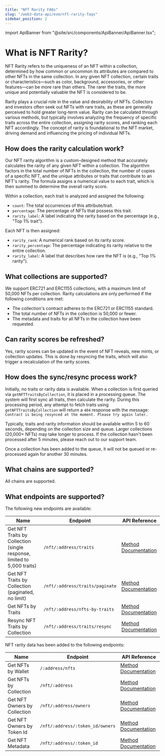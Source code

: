```yaml
---
title: "NFT Rarity FAQs"
slug: "/web3-data-api/evm/nft-rarity-faqs"
sidebar_position: 2
---
```


import ApiBanner from "@site/src/components/ApiBanner/ApiBanner.tsx";

# What is NFT Rarity?

NFT Rarity refers to the uniqueness of an NFT within a collection, determined by how common or uncommon its attributes are compared to other NFTs in the same collection. In any given NFT collection, certain traits or characteristics—such as color, background, accessories, or other features—can be more rare than others. The rarer the traits, the more unique and potentially valuable the NFT is considered to be.

Rarity plays a crucial role in the value and desirability of NFTs. Collectors and investors often seek out NFTs with rare traits, as these are generally perceived to hold greater long-term value. Rarity can be calculated through various methods, but typically involves analyzing the frequency of specific traits across the entire collection, assigning rarity scores, and ranking each NFT accordingly. The concept of rarity is foundational to the NFT market, driving demand and influencing the pricing of individual NFTs.

## How does the rarity calculation work?

Our NFT rarity algorithm is a custom-designed method that accurately calculates the rarity of any given NFT within a collection. The algorithm factors in the total number of NFTs in the collection, the number of copies of a specific NFT, and the unique attributes or traits that contribute to an NFT's rarity. The formula assigns a numerical value to each trait, which is then summed to determine the overall rarity score.

Within a collection, each trait is analyzed and assigned the following:

- `count`: The total occurrences of this attribute/trait.
- `percentage`: The percentage of NFTs that possess this trait.
- `rarity_label`: A label indicating the rarity based on the percentage (e.g., "Top 1% trait").

Each NFT is then assigned:

- `rarity_rank`: A numerical rank based on its rarity score.
- `rarity_percentage`: The percentage indicating its rarity relative to the entire collection.
- `rarity_label`: A label that describes how rare the NFT is (e.g., "Top 1% rarity").

## What collections are supported?

We support ERC721 and ERC1155 collections, with a maximum limit of 50,000 NFTs per collection. Rarity calculations are only performed if the following conditions are met:

- The collection's contract adheres to the ERC721 or ERC1155 standard.
- The total number of NFTs in the collection is 50,000 or fewer.
- The metadata and traits for all NFTs in the collection have been requested.

## Can rarity scores be refreshed?

Yes, rarity scores can be updated in the event of NFT reveals, new mints, or collection updates. This is done by resyncing the traits, which will also trigger a recalculation of the rarity scores.

## How does the sync/resync process work?

Initially, no traits or rarity data is available. When a collection is first queried via `getNFTTraitsByCollection`, it is placed in a processing queue. The system will first sync all traits, then calculate the rarity. During this processing period, any attempt to fetch traits using `getNFTTraitsByCollection` will return a `404` response with the message: `Contract is being resynced at the moment. Please try again later.`

Typically, traits and rarity information should be available within 5 to 60 seconds, depending on the collection size and queue. Larger collections (20,000+ NFTs) may take longer to process. If the collection hasn't been processed after 5 minutes, please reach out to our support team.

Once a collection has been added to the queue, it will not be queued or re-processed again for another 30 minutes.

## What chains are supported?

All chains are supported.

## What endpoints are supported?

The following new endpoints are available:

| Name                                                                    | Endpoint                        | API Reference                                                                              |
| ----------------------------------------------------------------------- | ------------------------------- | ------------------------------------------------------------------------------------------ |
| Get NFT Traits by Collection (single response, limited to 5,000 traits) | `/nft/:address/traits`          | [Method Documentation](/web3-data-api/evm/reference/get-nft-traits-by-collection)          |
| Get NFT Traits by Collection (paginated, no limit)                      | `/nft/:address/traits/paginate` | [Method Documentation](/web3-data-api/evm/reference/get-nft-traits-by-collection-paginate) |
| Get NFTs by Traits                                                      | `/nft/:address/nfts-by-traits`  | [Method Documentation](/web3-data-api/evm/reference/resync-nft-traits-by-collection)       |
| Resync NFT Traits by Collection                                         | `/nft/:address/traits/resync`   | [Method Documentation](/web3-data-api/evm/reference/get-nfts-by-traits)                    |

NFT rarity data has been added to the following endpoints:

| Name                         | Endpoint                         | API Reference                                                                |
| ---------------------------- | -------------------------------- | ---------------------------------------------------------------------------- |
| Get NFTs by Wallet           | `/:address/nfts`                 | [Method Documentation](/web3-data-api/evm/reference/get-wallet-nfts)         |
| Get NFTs by Collection       | `/nft/:address`                  | [Method Documentation](/web3-data-api/evm/reference/get-contract-nfts)       |
| Get NFT Owners by Collection | `/nft/:address/owners`           | [Method Documentation](/web3-data-api/evm/reference/get-nft-owners)          |
| Get NFT Owners by Token Id   | `/nft/:address/:token_id/owners` | [Method Documentation](/web3-data-api/evm/reference/get-nft-token-id-owners) |
| Get NFT Metadata             | `/nft/:address/:token_id`        | [Method Documentation](/web3-data-api/evm/reference/get-nft-metadata)        |
